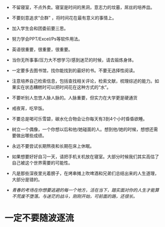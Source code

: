 * 不留寝室，不点外卖。寝室是时间的黑洞，意志力的坟墓，屌丝的培养皿。

* 不要刻意追求“合群” ，将时间花在最有意义的事情上。

* 加入学生会和团委前要三思。

* 努力学会PPT/Excel/Ps等软件用法。

* 英语很重要，很重要，很重要。

* 当你无所事事/压力大不想学习/感到迷茫的时候，请去锻炼身体。

* 一定要多去图书馆，找你能找到的最好的书。不要无选择性阅读。

* 注意培养自己检索信息，包括查找相关评论，检索文献，梳理综述的能力。如果实在状态糟糕时可以把时间花在这种方式的“水”。

* 不要听别人忽悠人脉人脉的。人脉重要，但实力在大学更是硬通货

* 戒夜宵，吃早饭。

* 不要总是喝可乐雪碧，碳水化合物会让你每天有3到4个小时昏昏欲睡。

* 树立一个偶像，一个你想以后和他/她碰面的人。想到他/她的时候，想想还需要做出哪些成绩。

* 永远不要尝试长期熬夜和长期在床上休眠。

* 如果想要好好自习一天，请把手机关机放在寝室。大部分时候我们其实高估了自己被这个世界需要的可能性。

* 凡是那些深夜里光着膀子，在烤串摊上吹啤酒和兄弟们总结出来的人生道理，大部分是错的。


* *青春的考场在你想要逃避的每一个地方，活在当下，踏实面对你的人生才能算不荒废不堕落。与迷茫的战斗，刚刚开始，可前面的路，还很长。*

# 一定不要随波逐流
